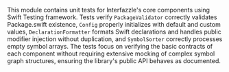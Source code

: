 This module contains unit tests for Interfazzle's core components using Swift Testing framework. Tests verify `PackageValidator` correctly validates Package.swift existence, `Config` properly initializes with default and custom values, `DeclarationFormatter` formats Swift declarations and handles public modifier injection without duplication, and `SymbolSorter` correctly processes empty symbol arrays. The tests focus on verifying the basic contracts of each component without requiring extensive mocking of complex symbol graph structures, ensuring the library's public API behaves as documented.

